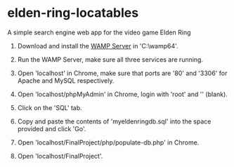 # elden-ring-locatables
A simple search engine web app for the video game Elden Ring

1. Download and install the [WAMP Server](https://www.wampserver.com/en/) in 'C:\wamp64'.

2. Run the WAMP Server, make sure all three services are running.

3. Open 'localhost' in Chrome, make sure that
   ports are '80' and '3306' for Apache and MySQL respectively.
   
4. Open 'localhost/phpMyAdmin' in Chrome,
   login with 'root' and '' (blank).

5. Click on the 'SQL' tab.

6. Copy and paste the contents of 'myeldenringdb.sql'
   into the space provided and click 'Go'.

7. Open 'localhost/FinalProject/php/populate-db.php' in Chrome.

8. Open 'localhost/FinalProject'.

